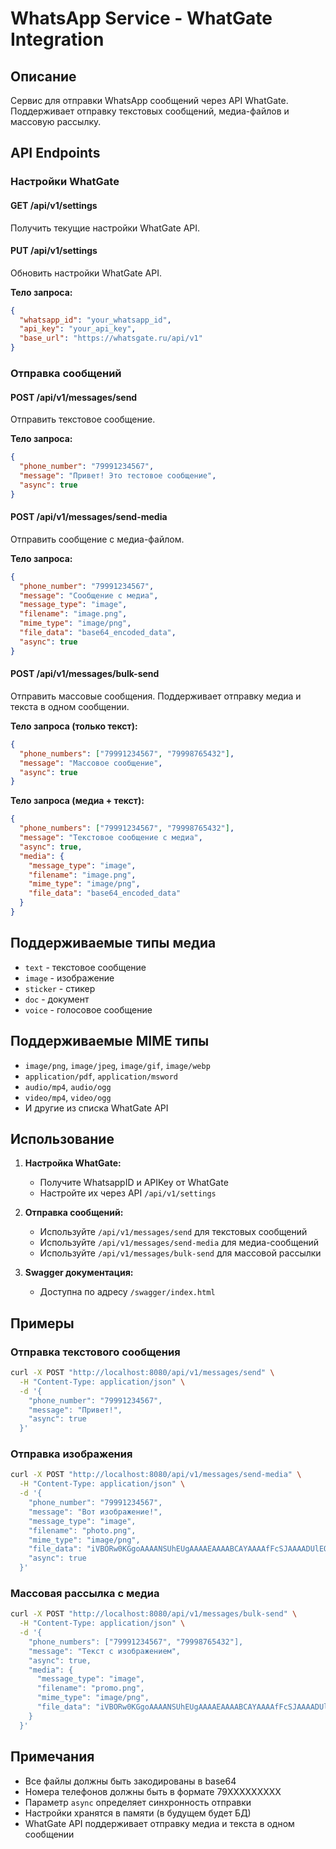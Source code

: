 # WhatsApp Service - WhatGate Integration

## Описание

Сервис для отправки WhatsApp сообщений через API WhatGate. Поддерживает отправку текстовых сообщений, медиа-файлов и массовую рассылку.

## API Endpoints

### Настройки WhatGate

#### GET /api/v1/settings
Получить текущие настройки WhatGate API.

#### PUT /api/v1/settings
Обновить настройки WhatGate API.

**Тело запроса:**
```json
{
  "whatsapp_id": "your_whatsapp_id",
  "api_key": "your_api_key",
  "base_url": "https://whatsgate.ru/api/v1"
}
```

### Отправка сообщений

#### POST /api/v1/messages/send
Отправить текстовое сообщение.

**Тело запроса:**
```json
{
  "phone_number": "79991234567",
  "message": "Привет! Это тестовое сообщение",
  "async": true
}
```

#### POST /api/v1/messages/send-media
Отправить сообщение с медиа-файлом.

**Тело запроса:**
```json
{
  "phone_number": "79991234567",
  "message": "Сообщение с медиа",
  "message_type": "image",
  "filename": "image.png",
  "mime_type": "image/png",
  "file_data": "base64_encoded_data",
  "async": true
}
```

#### POST /api/v1/messages/bulk-send
Отправить массовые сообщения. Поддерживает отправку медиа и текста в одном сообщении.

**Тело запроса (только текст):**
```json
{
  "phone_numbers": ["79991234567", "79998765432"],
  "message": "Массовое сообщение",
  "async": true
}
```

**Тело запроса (медиа + текст):**
```json
{
  "phone_numbers": ["79991234567", "79998765432"],
  "message": "Текстовое сообщение с медиа",
  "async": true,
  "media": {
    "message_type": "image",
    "filename": "image.png",
    "mime_type": "image/png",
    "file_data": "base64_encoded_data"
  }
}
```

## Поддерживаемые типы медиа

- `text` - текстовое сообщение
- `image` - изображение
- `sticker` - стикер
- `doc` - документ
- `voice` - голосовое сообщение

## Поддерживаемые MIME типы

- `image/png`, `image/jpeg`, `image/gif`, `image/webp`
- `application/pdf`, `application/msword`
- `audio/mp4`, `audio/ogg`
- `video/mp4`, `video/ogg`
- И другие из списка WhatGate API

## Использование

1. **Настройка WhatGate:**
   - Получите WhatsappID и APIKey от WhatGate
   - Настройте их через API `/api/v1/settings`

2. **Отправка сообщений:**
   - Используйте `/api/v1/messages/send` для текстовых сообщений
   - Используйте `/api/v1/messages/send-media` для медиа-сообщений
   - Используйте `/api/v1/messages/bulk-send` для массовой рассылки

3. **Swagger документация:**
   - Доступна по адресу `/swagger/index.html`

## Примеры

### Отправка текстового сообщения
```bash
curl -X POST "http://localhost:8080/api/v1/messages/send" \
  -H "Content-Type: application/json" \
  -d '{
    "phone_number": "79991234567",
    "message": "Привет!",
    "async": true
  }'
```

### Отправка изображения
```bash
curl -X POST "http://localhost:8080/api/v1/messages/send-media" \
  -H "Content-Type: application/json" \
  -d '{
    "phone_number": "79991234567",
    "message": "Вот изображение!",
    "message_type": "image",
    "filename": "photo.png",
    "mime_type": "image/png",
    "file_data": "iVBORw0KGgoAAAANSUhEUgAAAAEAAAABCAYAAAAfFcSJAAAADUlEQVR42mNkYPhfDwAChwGA60e6kgAAAABJRU5ErkJggg==",
    "async": true
  }'
```

### Массовая рассылка с медиа
```bash
curl -X POST "http://localhost:8080/api/v1/messages/bulk-send" \
  -H "Content-Type: application/json" \
  -d '{
    "phone_numbers": ["79991234567", "79998765432"],
    "message": "Текст с изображением",
    "async": true,
    "media": {
      "message_type": "image",
      "filename": "promo.png",
      "mime_type": "image/png",
      "file_data": "iVBORw0KGgoAAAANSUhEUgAAAAEAAAABCAYAAAAfFcSJAAAADUlEQVR42mNkYPhfDwAChwGA60e6kgAAAABJRU5ErkJggg=="
    }
  }'
```

## Примечания

- Все файлы должны быть закодированы в base64
- Номера телефонов должны быть в формате 79XXXXXXXXX
- Параметр `async` определяет синхронность отправки
- Настройки хранятся в памяти (в будущем будет БД)
- WhatGate API поддерживает отправку медиа и текста в одном сообщении 